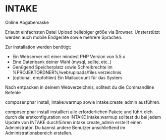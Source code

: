 INTAKE
======

Online Abgabemaske

Erlaubt einfachsten Datei Upload beliebiger größe via Browser. Unsterstützt werden auch mobile Endgeräte sowie mehrere Sprachen.

Zur installation werden benötigt:

- Ein Webserver mit einer mindest PHP Version von 5.5.x
- Eine Datenbank deiner Wahl (mysql, sqlite, etc..)
- Genügend Speicherplatz sowie Schreibrechte im %PROJEKTORDNER%/web/uploads/files verzeichnis
- (optional, empfohlen) Ein Mailaccount für das System

Nach entpacken in deinem Webverzeichnis, solltest du die Commandline Befehle

composer.phar install, intake:warmup sowie intake:create_admin ausführen.

composer.phar install installiert alle erforderlichen Pakete und führt dich durch die erstkonfiguration von INTAKE
intake:warmup solltest du bei jedem Update von INTAKE durchführen
intake:create_admin erstellt einen Administrator. Du kannst andere Benutzer anschließend im Administrationsbereich erstellen.
